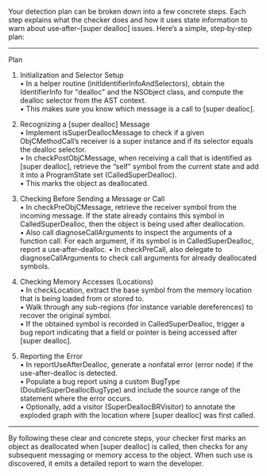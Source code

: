 Your detection plan can be broken down into a few concrete steps. Each step explains what the checker does and how it uses state information to warn about use‐after–[super dealloc] issues. Here’s a simple, step‐by‐step plan:

--------------------------------------------------
Plan

1. Initialization and Selector Setup  
   • In a helper routine (initIdentifierInfoAndSelectors), obtain the IdentifierInfo for "dealloc" and the NSObject class, and compute the dealloc selector from the AST context.  
   • This makes sure you know which message is a call to [super dealloc].

2. Recognizing a [super dealloc] Message  
   • Implement isSuperDeallocMessage to check if a given ObjCMethodCall’s receiver is a super instance and if its selector equals the dealloc selector.  
   • In checkPostObjCMessage, when receiving a call that is identified as [super dealloc], retrieve the “self” symbol from the current state and add it into a ProgramState set (CalledSuperDealloc).  
   • This marks the object as deallocated.

3. Checking Before Sending a Message or Call  
   • In checkPreObjCMessage, retrieve the receiver symbol from the incoming message. If the state already contains this symbol in CalledSuperDealloc, then the object is being used after deallocation.  
   • Also call diagnoseCallArguments to inspect the arguments of a function call. For each argument, if its symbol is in CalledSuperDealloc, report a use‐after–dealloc.
   • In checkPreCall, also delegate to diagnoseCallArguments to check call arguments for already deallocated symbols.

4. Checking Memory Accesses (Locations)  
   • In checkLocation, extract the base symbol from the memory location that is being loaded from or stored to.  
   • Walk through any sub-regions (for instance variable dereferences) to recover the original symbol.  
   • If the obtained symbol is recorded in CalledSuperDealloc, trigger a bug report indicating that a field or pointer is being accessed after [super dealloc].

5. Reporting the Error  
   • In reportUseAfterDealloc, generate a nonfatal error (error node) if the use-after-dealloc is detected.  
   • Populate a bug report using a custom BugType (DoubleSuperDeallocBugType) and include the source range of the statement where the error occurs.  
   • Optionally, add a visitor (SuperDeallocBRVisitor) to annotate the exploded graph with the location where [super dealloc] was first called.
--------------------------------------------------

By following these clear and concrete steps, your checker first marks an object as deallocated when [super dealloc] is called, then checks for any subsequent messaging or memory access to the object. When such use is discovered, it emits a detailed report to warn the developer.